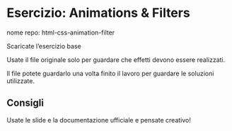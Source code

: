 # Esercizio: Animations & Filters

nome repo: html-css-animation-filter

Scaricate l’esercizio base

Usate il file originale solo per guardare che effetti devono essere realizzati.

Il file potete guardarlo una volta finito il lavoro per guardare le soluzioni utilizzate.

## **Consigli**

Usate le slide e la documentazione ufficiale e pensate creativo!
